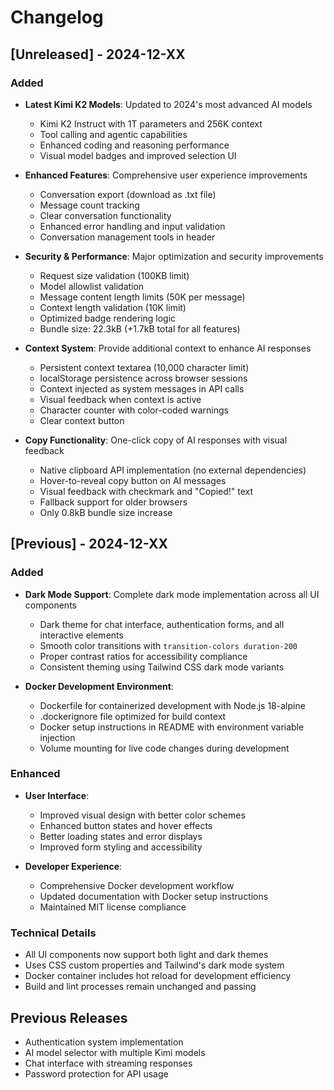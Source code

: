 # Changelog

## [Unreleased] - 2024-12-XX

### Added
- **Latest Kimi K2 Models**: Updated to 2024's most advanced AI models
  - Kimi K2 Instruct with 1T parameters and 256K context
  - Tool calling and agentic capabilities
  - Enhanced coding and reasoning performance
  - Visual model badges and improved selection UI

- **Enhanced Features**: Comprehensive user experience improvements
  - Conversation export (download as .txt file)
  - Message count tracking
  - Clear conversation functionality
  - Enhanced error handling and input validation
  - Conversation management tools in header

- **Security & Performance**: Major optimization and security improvements
  - Request size validation (100KB limit)
  - Model allowlist validation
  - Message content length limits (50K per message)
  - Context length validation (10K limit)
  - Optimized badge rendering logic
  - Bundle size: 22.3kB (+1.7kB total for all features)

- **Context System**: Provide additional context to enhance AI responses
  - Persistent context textarea (10,000 character limit)
  - localStorage persistence across browser sessions
  - Context injected as system messages in API calls
  - Visual feedback when context is active
  - Character counter with color-coded warnings
  - Clear context button

- **Copy Functionality**: One-click copy of AI responses with visual feedback
  - Native clipboard API implementation (no external dependencies)
  - Hover-to-reveal copy button on AI messages
  - Visual feedback with checkmark and "Copied!" text
  - Fallback support for older browsers
  - Only 0.8kB bundle size increase

## [Previous] - 2024-12-XX

### Added
- **Dark Mode Support**: Complete dark mode implementation across all UI components
  - Dark theme for chat interface, authentication forms, and all interactive elements
  - Smooth color transitions with `transition-colors duration-200`
  - Proper contrast ratios for accessibility compliance
  - Consistent theming using Tailwind CSS dark mode variants

- **Docker Development Environment**:
  - Dockerfile for containerized development with Node.js 18-alpine
  - .dockerignore file optimized for build context
  - Docker setup instructions in README with environment variable injection
  - Volume mounting for live code changes during development

### Enhanced
- **User Interface**:
  - Improved visual design with better color schemes
  - Enhanced button states and hover effects
  - Better loading states and error displays
  - Improved form styling and accessibility

- **Developer Experience**:
  - Comprehensive Docker development workflow
  - Updated documentation with Docker setup instructions
  - Maintained MIT license compliance

### Technical Details
- All UI components now support both light and dark themes
- Uses CSS custom properties and Tailwind's dark mode system
- Docker container includes hot reload for development efficiency
- Build and lint processes remain unchanged and passing

## Previous Releases
- Authentication system implementation
- AI model selector with multiple Kimi models
- Chat interface with streaming responses
- Password protection for API usage